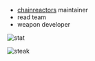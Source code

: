 - [chainreactors](https://github.com/chainreactors) maintainer
- read team
- weapon developer


![stat](https://github-readme-stats.vercel.app/api/?username=M09Ic&show_icons=true&hide=stars&hide_rank=true)


![steak](https://streak-stats.demolab.com?user=M09Ic)

